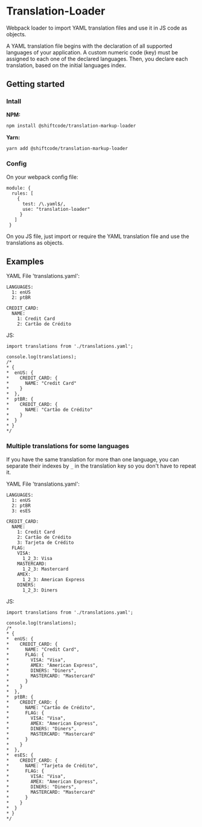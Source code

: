 # Translation-Loader

Webpack loader to import YAML translation files and use it in JS code as objects.

A YAML translation file begins with the declaration of all supported languages of your application. A custom numeric code (key) must be assigned to each one of the declared languages. Then, you declare each translation, based on the initial languages index.

## Getting started

### Intall

**NPM:**

```sh
npm install @shiftcode/translation-markup-loader
```

**Yarn:**

```sh
yarn add @shiftcode/translation-markup-loader
```

### Config

On your webpack config file:

```
module: {
  rules: [
    {
      test: /\.yaml$/,
      use: "translation-loader"
     }
   ]
 }
```

On you JS file, just import or require the YAML translation file and use the translations as objects.

## Examples

YAML File 'translations.yaml':

```
LANGUAGES:
  1: enUS
  2: ptBR

CREDIT_CARD:
  NAME:
    1: Credit Card
    2: Cartão de Crédito

```

JS:

```
import translations from './translations.yaml';

console.log(translations);
/*
* {
*  enUS: {
*    CREDIT_CARD: {
*      NAME: "Credit Card"
*    }
*  },
*  ptBR: {
*    CREDIT_CARD: {
*      NAME: "Cartão de Crédito"
*    }
*  }
* }
*/
```

### Multiple translations for some languages

If you have the same translation for more than one language, you can separate their indexes by `_` in the translation key so you don't have to repeat it.

YAML File 'translations.yaml':

```
LANGUAGES:
  1: enUS
  2: ptBR
  3: esES

CREDIT_CARD:
  NAME:
    1: Credit Card
    2: Cartão de Crédito
    3: Tarjeta de Crédito
  FLAG:
    VISA:
      1_2_3: Visa
    MASTERCARD:
      1_2_3: Mastercard
    AMEX:
      1_2_3: American Express
    DINERS:
      1_2_3: Diners
```

JS:

```
import translations from './translations.yaml';

console.log(translations);
/*
* {
*  enUS: {
*    CREDIT_CARD: {
*      NAME: "Credit Card",
*      FLAG: {
*        VISA: "Visa",
*        AMEX: "American Express",
*        DINERS: "Diners",
*        MASTERCARD: "Mastercard"
*      }
*    }
*  },
*  ptBR: {
*    CREDIT_CARD: {
*      NAME: "Cartão de Crédito",
*      FLAG: {
*        VISA: "Visa",
*        AMEX: "American Express",
*        DINERS: "Diners",
*        MASTERCARD: "Mastercard"
*      }
*    }
*  },
*  esES: {
*    CREDIT_CARD: {
*      NAME: "Tarjeta de Crédito",
*      FLAG: {
*        VISA: "Visa",
*        AMEX: "American Express",
*        DINERS: "Diners",
*        MASTERCARD: "Mastercard"
*      }
*    }
*  }
* }
*/
```
